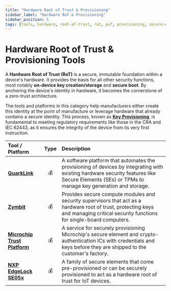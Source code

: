 ```yaml
---
title: "Hardware Root of Trust & Provisioning"
sidebar_label: "Hardware RoT & Provisioning"
sidebar_position: 5
tags: [tools, hardware, root-of-trust, rot, puf, provisioning, secure-element]
---
```

# Hardware Root of Trust & Provisioning Tools

A **Hardware Root of Trust (RoT)** is a secure, immutable foundation within a device's hardware. It provides the basis for all other security functions, most notably **on-device key creation/storage** and **secure boot**. By anchoring the device's identity in hardware, it becomes the cornerstone of a zero-trust architecture.

The tools and platforms in this category help manufacturers either create this identity at the point of manufacture or leverage hardware that already contains a secure identity. This process, known as **[Key Provisioning](../implementation/build-phase/key-provisioning.md)**, is fundamental to meeting regulatory requirements like those in the CRA and IEC 62443, as it ensures the integrity of the device from its very first instruction.

| Tool / Platform | Type | Description |
| :--- | :--: | :---------- |
| [**QuarkLink**](https://www.cryptoquantique.com/products/quarklink/) | 💰 | A software platform that automates the provisioning of devices by integrating with existing hardware security features like Secure Elements (SEs) or TPMs to manage key generation and storage. |
| [**Zymbit**](https://www.zymbit.com/) | 💰 | Provides secure compute modules and security supervisors that act as a hardware root of trust, protecting keys and managing critical security functions for single-board computers. |
| [**Microchip Trust Platform**](https://www.microchip.com/en-us/products/security/trust-platform) | 💰 | A service for securely provisioning Microchip's secure element and crypto-authentication ICs with credentials and keys before they are shipped to the customer's factory. |
| [**NXP EdgeLock SE05x**](https://www.nxp.com/products/security-and-authentication/authentication/edgelock-se050-plug-trust-secure-element-family:SE050) | 💰 | A family of secure elements that come pre-provisioned or can be securely provisioned to act as a hardware root of trust for IoT devices. |
